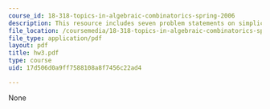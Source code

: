```yaml
---
course_id: 18-318-topics-in-algebraic-combinatorics-spring-2006
description: This resource includes seven problem statements on simplicial complex.
file_location: /coursemedia/18-318-topics-in-algebraic-combinatorics-spring-2006/17d506d0a9ff7588108a8f7456c22ad4_hw3.pdf
file_type: application/pdf
layout: pdf
title: hw3.pdf
type: course
uid: 17d506d0a9ff7588108a8f7456c22ad4

---
```

None